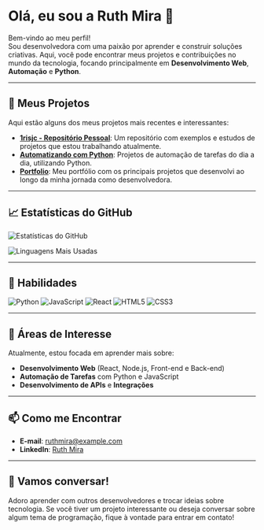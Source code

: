 # Olá, eu sou a Ruth Mira 👋

Bem-vindo ao meu perfil!  
Sou desenvolvedora com uma paixão por aprender e construir soluções criativas. Aqui, você pode encontrar meus projetos e contribuições no mundo da tecnologia, focando principalmente em **Desenvolvimento Web**, **Automação** e **Python**.

---

## 🚀 Meus Projetos

Aqui estão alguns dos meus projetos mais recentes e interessantes:

- [**1risjc - Repositório Pessoal**](https://github.com/ruthmira-1risjc/1risjc): Um repositório com exemplos e estudos de projetos que estou trabalhando atualmente.
- [**Automatizando com Python**](https://github.com/ruthmira-1risjc/python-automation): Projetos de automação de tarefas do dia a dia, utilizando Python.
- [**Portfolio**](https://github.com/ruthmira-1risjc/portfolio): Meu portfólio com os principais projetos que desenvolvi ao longo da minha jornada como desenvolvedora.

---

## 📈 Estatísticas do GitHub

![Estatísticas do GitHub](https://github-readme-stats.vercel.app/api?username=ruthmira-1risjc&show_icons=true&theme=radical)

![Linguagens Mais Usadas](https://github-readme-stats.vercel.app/api/top-langs/?username=ruthmira-1risjc&layout=compact&theme=radical)

---

## 🌟 Habilidades

![Python](https://img.shields.io/badge/Python-blue?style=flat&logo=python)
![JavaScript](https://img.shields.io/badge/JavaScript-yellow?style=flat&logo=javascript)
![React](https://img.shields.io/badge/React-blue?style=flat&logo=react)
![HTML5](https://img.shields.io/badge/HTML5-orange?style=flat&logo=html5)
![CSS3](https://img.shields.io/badge/CSS3-blue?style=flat&logo=css3)

---

## 🎯 Áreas de Interesse

Atualmente, estou focada em aprender mais sobre:

- **Desenvolvimento Web** (React, Node.js, Front-end e Back-end)
- **Automação de Tarefas** com Python e JavaScript
- **Desenvolvimento de APIs** e **Integrações**

---

## 📫 Como me Encontrar

- **E-mail**: ruthmira@example.com
- **LinkedIn**: [Ruth Mira](https://www.linkedin.com/in/ruthmira)

---

## 💬 Vamos conversar!

Adoro aprender com outros desenvolvedores e trocar ideias sobre tecnologia. Se você tiver um projeto interessante ou deseja conversar sobre algum tema de programação, fique à vontade para entrar em contato!
